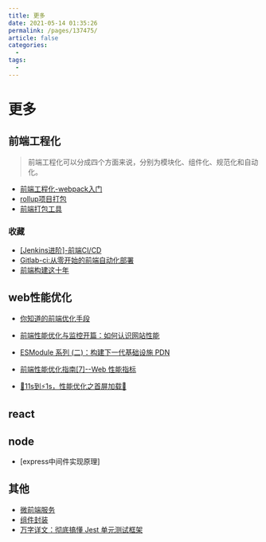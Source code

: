 ```yaml
---
title: 更多
date: 2021-05-14 01:35:26
permalink: /pages/137475/
article: false
categories:
  - 
tags:
  - 
---
```



# 更多

## 前端工程化
> 前端工程化可以分成四个方面来说，分别为模块化、组件化、规范化和自动化。

- [前端工程化-webpack入门](./engineer-start.html)
- [rollup项目打包](./rollup.html)
- [前端打包工具](./package-tools.html)

### 收藏
- [[Jenkins进阶]-前端CI/CD](https://segmentfault.com/a/1190000040534015)
- [Gitlab-ci:从零开始的前端自动化部署](https://zhuanlan.zhihu.com/p/184936276)
- [前端构建这十年](https://segmentfault.com/a/1190000040496020)




## web性能优化

- [你知道的前端优化手段](https://juejin.cn/post/6966857691381645325)

- [前端性能优化与监控开篇：如何认识网站性能](https://mp.weixin.qq.com/s/c9sRqVSfNDrArJsr4FmiQQ)

- [ESModule 系列 (二)：构建下一代基础设施 PDN](https://mp.weixin.qq.com/s/szKe5xXGCeviqKZRnEg9_g)

- [前端性能优化指南[7]--Web 性能指标](https://juejin.cn/post/6844904153869713416)

- [🐢11s到⚡1s，性能优化之首屏加载🚀](https://juejin.cn/post/6949896020788690958)



## react


## node

- [express中间件实现原理]



## 其他

- [微前端服务](./wei-fe.html)
- [组件封装](./comp-design.html)
- [万字详文：彻底搞懂 Jest 单元测试框架](https://segmentfault.com/a/1190000040539268)

